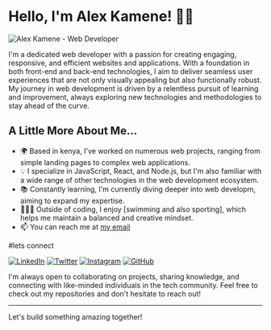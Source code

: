 # Hello, I'm Alex Kamene! 👨‍💻

![Alex Kamene - Web Developer](https://img.lovepik.com/photo/50077/3692.jpg_wh860.jpg)

I'm a dedicated web developer with a passion for creating engaging, responsive, and efficient websites and applications. With a foundation in both front-end and back-end technologies, I aim to deliver seamless user experiences that are not only visually appealing but also functionally robust. My journey in web development is driven by a relentless pursuit of learning and improvement, always exploring new technologies and methodologies to stay ahead of the curve.

## A Little More About Me...

- 🌍 Based in kenya, I've worked on numerous web projects, ranging from simple landing pages to complex web applications.
- 💡 I specialize in JavaScript, React, and Node.js, but I'm also familiar with a wide range of other technologies in the web development ecosystem.
- 📚 Constantly learning, I'm currently diving deeper into web developm, aiming to expand my expertise.
- 👨‍👩‍👧 Outside of coding, I enjoy [swimming and also sporting], which helps me maintain a balanced and creative mindset.
- 📫  You can reach me at [my email](mailto:kamenealexmumo@gmail.com)


#lets connect

[![LinkedIn](https://img.shields.io/badge/LinkedIn-Alex_Kamene-blue?style=flat-square&logo=linkedin)](https://www.linkedin.com/in/alex-kamene-0003932b6)
  [![Twitter](https://img.shields.io/badge/Twitter-@AlexKamene-blue?style=flat-square&logo=twitter)](https://twitter.com/alexkamene)
  [![Instagram](https://img.shields.io/badge/Telegram-@alexkamene-red?style=flat-square&logo=instagram)](https://www.instagram.com/alexkamene/)
  [![GitHub](https://img.shields.io/badge/GitHub-AlexKamene-lightgrey?style=flat-square&logo=github)](https://github.com/AlexKamene1)


I'm always open to collaborating on projects, sharing knowledge, and connecting with like-minded individuals in the tech community. Feel free to check out my repositories and don't hesitate to reach out!

---

Let's build something amazing together!

